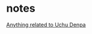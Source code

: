 # notes

[Anything related to Uchu Denpa](https://github.com/uchudenpa/notes/issues?q=is%3Aissue+is%3Aopen+sort%3Aupdated-desc)
